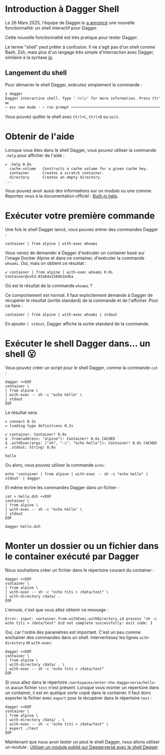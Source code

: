 # Introduction à Dagger Shell

Le 26 Mars 2025, l'équipe de Dagger.io [a annoncé](https://dagger.io/blog/a-shell-for-the-container-age-introducing-dagger-shell) une nouvelle fonctionnalité: un shell interactif pour Dagger.

Cette nouvelle fonctionnalité est très pratique pour tester Dagger.

Le terme "shell" peut prêter à confusion. Il ne s'agit pas d'un shell comme Bash, Zsh, mais plus d'un langage très simple d'interraction avec Dagger, similaire à la syntaxe [jq](https://jqlang.org).

## Langement du shell

Pour démarrer le shell Dagger, exécutez simplement la commande :
```bash
❯ dagger
Dagger interactive shell. Type ".help" for more information. Press Ctrl+D to exit.
⋈
─ esc nav mode · > run prompt ────────────────────────────────────────────────────
```

Vous pouvez quitter le shell avec `Ctrl+C`, `Ctrl+D` ou `exit`.

# Obtenir de l'aide

Lorsque vous êtes dans le shell Dagger, vous pouvez utiliser la commande `.help` pour afficher de l'aide :
```
✔ .help 0.0s
  cache-volume   Constructs a cache volume for a given cache key.                                                                                                                                                                           
  container      Creates a scratch container.                                                                                                                                                                                               
  directory      Creates an empty directory.
...
```

Vous pouvez avoir aussi des informations sur un module ou une comme. Reportez vous à la documentation officiel : [Built-in help](https://docs.dagger.io/features/shell/#built-in-help).

# Exécuter votre première commande

Une fois le shell Dagger lancé, vous pouvez entrer des commandes Dagger :
```
container | from alpine | with-exec whoami
```

Vous venez de demander à Dagger d'exécuter un container basé sur l'image Docker Alpine et dans ce container, d'exécuter la commande `whoami`. Oui, mais on obtient ce résultat :
```
✔ container | from alpine | with-exec whoami 0.0s
Container@xxh3:83a64a1566b1bdba
```

Où est le résultat de la commande `whoami` ?

Ce comportement est normal. Il faut explicitement demande à Dagger de récupérer le résultat (sortie standard) de la commande et de l'afficher. Pour ce faire :
```
container | from alpine | with-exec whoami | stdout
```

En ajouter `| stdout`, Dagger affiche la sortie standard de la commande.

# Exécuter le shell Dagger dans... un shell 😮

Vous pouvez créer un script pour le shell Dagger, comme la commande `cat` :
```
dagger <<EOF
container \
| from alpine \
| with-exec -- sh -c "echo hello" \
| stdout
EOF
```

Le résultat sera:
```
✔ connect 0.2s
✔ loading type definitions 0.2s

✔ container: Container! 0.0s
$ .from(address: "alpine"): Container! 0.6s CACHED
$ .withExec(args: ["sh", "-c", "echo hello"]): Container! 0.0s CACHED
✔ .stdout: String! 0.0s

hello
```

Ou alors, vous pouvez utiliser la commande `echo` :
```
echo 'container | from alpine | with-exec -- sh -c "echo hello" | stdout' | dagger
```

Et même écrire les commandes Dagger dans un fichier :  
```
cat > hello.dsh <<EOF
container \
| from alpine \
| with-exec -- sh -c "echo hello" \
| stdout
EOF

dagger hello.dsh
```

# Monter un dossier ou un fichier dans le container exécuté par Dagger

Nous souhaitons créer un fichier dans le répertoire courant du container :
```
dagger <<EOF
container \
| from alpine \
| with-exec -- sh -c "echo titi > /data/test" \
| with-directory /data/ .
EOF
```

L'ennuie, c'est que vous allez obtenir ce message :
```
Error: input: container.from.withExec.withDirectory.id process "sh -c echo titi > /data/test" did not complete successfully: exit code: 1
```

Oui, car l'ordre des paramètres est important. C'est un peu comme enchainer des commandes dans un shell. Intervertissez les lignes `with-directory` et `with-exec`:
```
dagger <<EOF
container \
| from alpine \
| with-directory /data/ . \
| with-exec -- sh -c "echo titi > /data/test"
EOF
```

Si vous allez dans le répertoire `/workspaces/enter-the-daggerverse/hello-sh` aucun fichier `test` n'est présent.
Lorsque vous monter un répertoire dans un container, il est en quelque sorte copié dans le container.
Il faut donc exporter le fichier avec `export` pour le récupérer dans le répertoire `test` :
```
dagger <<EOF
container \
| from alpine \
| with-directory /data/ . \
| with-exec -- sh -c "echo titi > /data/test" \
| export ./test
EOF
```

Maintenant que nous avoir tester un peut le shell Dagger, nous allons utiliser un module : [Utiliser un module publié sur Daggerverse avec le shell Dagger](./06-utiliser-module-daggervers-avec-shell-dagger.md).